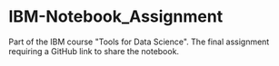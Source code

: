 # IBM-Notebook_Assignment
Part of the IBM course "Tools for Data Science". The final assignment requiring a GitHub link to share the notebook. 

